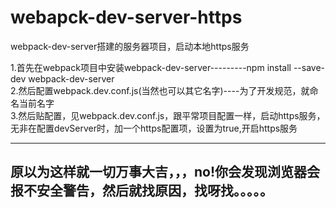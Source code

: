 # webapck-dev-server-https
webpack-dev-server搭建的服务器项目，启动本地https服务

1.首先在webpack项目中安装webpack-dev-server---------npm install --save-dev webpack-dev-server<br>
2.然后配置webpack.dev.conf.js(当然也可以其它名字)----为了开发规范，就命名当前名字<br>
3.然后贴配置，见webpack.dev.conf.js，跟平常项目配置一样，启动https服务，无非在配置devServer时，加一个https配置项，设置为true,开启https服务<br>

---------
原以为这样就一切万事大吉，，，no!你会发现浏览器会报不安全警告，然后就找原因，找呀找。。。。。
---------------------

